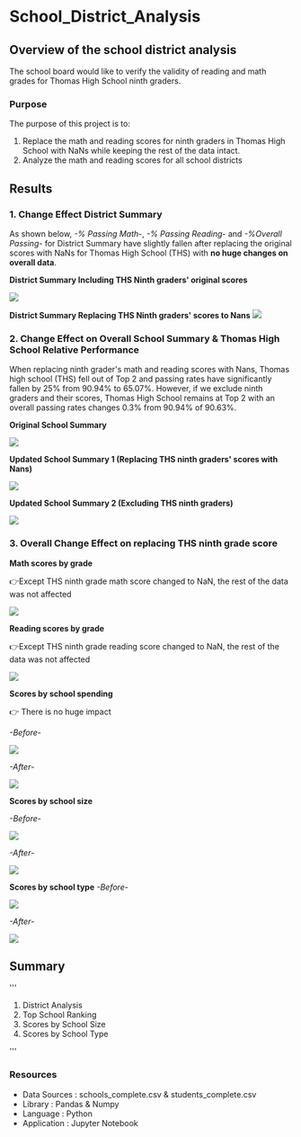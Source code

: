 # School_District_Analysis
  
## Overview of the school district analysis
The school board would like to verify the validity of reading and math grades for Thomas High School ninth graders.
### Purpose
The purpose of this project is to:
  1. Replace the math and reading scores for ninth graders in Thomas High School with NaNs while keeping the rest of the data intact.
  2. Analyze the math and reading scores for all school districts

## Results
### 1. Change Effect District Summary 

As shown below, *-% Passing Math*-, *-% Passing Reading*- and *-%Overall Passing*- for District Summary have slightly fallen after replacing the original scores with NaNs for Thomas High School (THS) with **no huge changes on overall data**.

**District Summary Including THS Ninth graders' original scores**

![](Resources/district_summary_before.png)

**District Summary Replacing THS Ninth graders' scores to Nans**
![](Resources/district_summary_after.png)

### 2. Change Effect on Overall School Summary & Thomas High School Relative Performance

When replacing ninth grader's math and reading scores with Nans, Thomas high school (THS) fell out of Top 2 and passing rates have significantly fallen by 25% from 90.94% to 65.07%.
However, if we exclude ninth graders and their scores, Thomas High School remains at Top 2 with an overall passing rates changes 0.3% from 90.94% of 90.63%.

**Original School Summary**

![](Resources/school_summary_original_2.png)

**Updated School Summary 1 (Replacing THS ninth graders' scores with Nans)**

![](Resources/school_summary_Before_1.png)

**Updated School Summary 2 (Excluding THS ninth graders)**

![](Resources/school_summary_after.png)


### 3. Overall Change Effect on replacing THS ninth grade score

**Math scores by grade**

:point_right:Except THS ninth grade math score changed to NaN, the rest of the data was not affected 

![](Resources/math_score_nan.png)

**Reading scores by grade**

:point_right:Except THS ninth grade reading score changed to NaN, the rest of the data was not affected 

![](Resources/reading_score_nan.png)


**Scores by school spending**

:point_right: There is no huge impact

*-Before*-

![](Resources/school_spending_original.png)

*-After*-

![](Resources/school_spending_nan.png)

**Scores by school size**

*-Before*-

![](Resources/school_size_original.png)

*-After*-

![](Resources/school_size_nan.png)

**Scores by school type**
*-Before*-

![](Resources/school_type_original.png)

*-After*-

![](Resources/school_type_nan.png)

## Summary 
'''
1. District Analysis
2. Top School Ranking
3. Scores by School Size
4. Scores by School Type

'''

### Resources
  - Data Sources : schools_complete.csv & students_complete.csv
  - Library : Pandas & Numpy
  - Language : Python
  - Application : Jupyter Notebook

